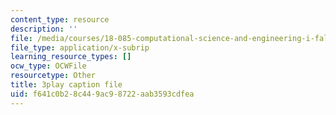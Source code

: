 ```yaml
---
content_type: resource
description: ''
file: /media/courses/18-085-computational-science-and-engineering-i-fall-2008/f641c0b28c449ac98722aab3593cdfea_UdpdZ0diXUg.srt
file_type: application/x-subrip
learning_resource_types: []
ocw_type: OCWFile
resourcetype: Other
title: 3play caption file
uid: f641c0b2-8c44-9ac9-8722-aab3593cdfea
---
```

